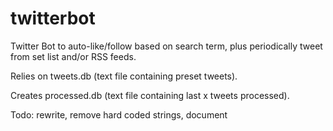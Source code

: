 # twitterbot
Twitter Bot to auto-like/follow based on search term, plus periodically tweet from set list and/or RSS feeds.

Relies on tweets.db (text file containing preset tweets).

Creates processed.db (text file containing last x tweets processed).

Todo: rewrite, remove hard coded strings, document
